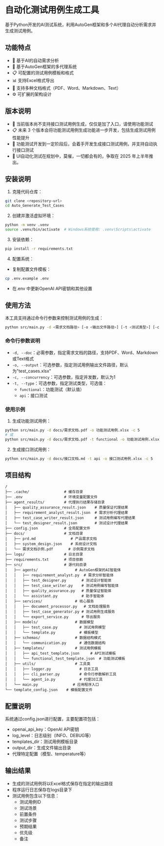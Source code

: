 # 自动化测试用例生成工具

基于Python开发的AI测试系统，利用AutoGen框架和多个AI代理自动分析需求并生成测试用例。

## 功能特点

- 📝 基于AI的自动需求分析
- 🤖 基于AutoGen框架的多代理系统
- 📋 可配置的测试用例模板和格式
- 📊 支持Excel格式导出
- 🔄 支持多种文档格式（PDF、Word、Markdown、Text）
- ⚙️ 可扩展的架构设计

## 版本说明
- 📝 当前版本尚不支持接口测试用例生成，仅仅是加了入口，请使用功能测试
- 📋 未来 3 个版本会将功能测试用例生成功能进一步开发，包括生成测试用例性能提升
- 🤖 功能测试开发到一定阶段后，会着手开发生成接口测试用例，并支持自动执行接口测试
- 🔄 UI自动化测试在规划中，莫催，一切都会有的，争取在 2025 年上半年推出。

## 安装说明

1. 克隆代码仓库：
```bash
git clone <repository-url>
cd Auto_Generate_Test_Cases
```

2. 创建并激活虚拟环境：
```bash
python -m venv .venv
source .venv/bin/activate  # Windows系统使用: .venv\Scripts\activate
```

3. 安装依赖：
```bash
pip install -r requirements.txt
```

4. 配置系统：
- 复制配置文件模板：
```bash
cp .env.example .env
```
- 在.env 中更新OpenAI API密钥和其他设置

## 使用方法

本工具支持通过命令行参数来控制测试用例的生成：

```bash
python src/main.py -d <需求文档路径> [-o <输出文件路径>] [-t <测试类型>] [-c <并发数：建议 10 以内>]
```

### 命令行参数说明

- `-d, --doc`：必需参数，指定需求文档的路径，支持PDF、Word、Markdown或Text格式
- `-o, --output`：可选参数，指定测试用例输出文件路径，默认为"test_cases.xlsx"
- `-c, --concurrency`：可选参数，指定并发数，默认为1
- `-t, --type`：可选参数，指定测试类型，可选值：
  - `functional`：功能测试（默认值）
  - `api`：接口测试

### 使用示例

1. 生成功能测试用例：
```bash
python src/main.py -d docs/需求文档.pdf -o 功能测试用例.xlsx -c 5
# 或
python src/main.py -d docs/需求文档.pdf -t functional -o 功能测试用例.xlsx -c 5
```

2. 生成接口测试用例：
```bash
python src/main.py -d docs/接口文档.md -t api -o 接口测试用例.xlsx -c 5
```

## 项目结构

```
/
├── .cache/                # 缓存目录
├── .env                   # 环境变量配置文件
├── agent_results/         # 代理执行结果存储目录
│   ├── quality_assurance_result.json    # 质量保证代理结果
│   ├── requirement_analyst_result.json  # 需求分析代理结果
│   ├── test_case_writer_result.json     # 测试用例编写代理结果
│   └── test_designer_result.json        # 测试设计代理结果
├── config.json            # 全局配置文件
├── docs/                  # 文档目录
│   ├── prd.md                # 产品需求文档
│   ├── system_design.json    # 系统设计文档
│   └── 需求文档示例.pdf       # 示例需求文档
├── logs/                  # 日志目录
├── requirements.txt       # 项目依赖
├── src/                   # 源代码目录
│   ├── agents/                 # AutoGen框架的AI智能体
│   │   ├── requirement_analyst.py  # 需求分析智能体
│   │   ├── test_designer.py       # 测试设计智能体
│   │   ├── test_case_writer.py    # 测试用例编写智能体
│   │   ├── quality_assurance.py   # 质量保证智能体
│   │   └── assistant.py           # 助手智能体
│   ├── services/               # 核心服务
│   │   ├── document_processor.py   # 文档处理服务
│   │   ├── test_case_generator.py # 测试用例生成服务
│   │   └── export_service.py      # 导出服务
│   ├── models/                 # 数据模型
│   │   ├── test_case.py          # 测试用例模型
│   │   └── template.py           # 模板模型
│   ├── schemas/                # 数据结构模式
│   │   └── communication.py      # 通信数据结构
│   ├── templates/              # 测试用例模板
│   │   ├── api_test_template.json     # API测试模板
│   │   └── functional_test_template.json  # 功能测试模板
│   ├── utils/                  # 工具类
│   │   ├── logger.py             # 日志工具
│   │   ├── cli_parser.py         # 命令行参数解析工具
│   │   └── agent_io.py           # 代理IO工具
│   └── main.py                # 应用程序入口
└── template_config.json    # 模板配置文件
```

## 配置说明

系统通过config.json进行配置，主要配置项包括：

- openai_api_key：OpenAI API密钥
- log_level：日志级别（INFO、DEBUG等）
- templates_dir：测试用例模板目录
- output_dir：生成文件输出目录
- 代理特定配置（模型、temperature等）

## 输出结果

- 生成的测试用例将以Excel格式保存在指定的输出路径
- 程序运行日志保存在logs目录下
- 测试用例包含以下信息：
  - 测试用例ID
  - 测试场景
  - 前置条件
  - 测试步骤
  - 预期结果
  - 优先级
  - 备注
